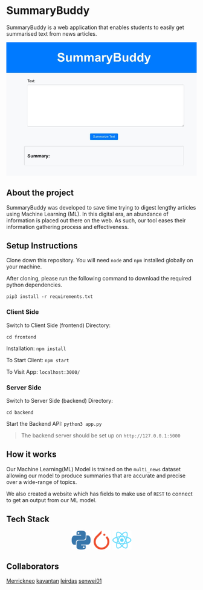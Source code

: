 # SummaryBuddy

SummaryBuddy is a web application that enables students to easily get summarised text from news articles.

![SummaryBuddy](img/SummaryBuddy.jpg)

## About the project

SummaryBuddy was developed to save time trying to digest lengthy articles using Machine Learning (ML). In this digital era, an abundance of information is placed out there on the web. As such, our tool eases their information gathering process and effectiveness.

## Setup Instructions

Clone down this repository. You will need `node` and `npm` installed globally on your machine.

After cloning, please run the following command to download the required python dependencies.
```
pip3 install -r requirements.txt
```

### Client Side

Switch to Client Side (frontend) Directory:

```
cd frontend
```

Installation: `npm install`

To Start Client: `npm start`

To Visit App: `localhost:3000/`

### Server Side
Switch to Server Side (backend) Directory:
```
cd backend
```
Start the Backend API: `python3 app.py`
> The backend server should be set up on `http://127.0.0.1:5000`


## How it works

Our Machine Learning(ML) Model is trained on the `multi_news` dataset allowing our model to produce summaries that are accurate and precise over a wide-range of topics.

We also created a website which has fields to make use of `REST` to connect to get an output from our ML model.

## Tech Stack

<div align="center">
  <code><img height="50" src="img/python.svg" alt="Python" title="Python" /></code>
  <code><img height="50" src="img/pytorch.svg" alt="Pytorch" title="Pytorch" /></code>
  <code><img height="50" src="img/react.svg" alt="React" title="React" /></code>
</div>

## Collaborators

[Merrickneo](https://github.com/Merrickneo)
[kavantan](https://github.com/kavantan)
[leirdas](https://github.com/leirdas)
[senwei01](https://github.com/senwei01)

